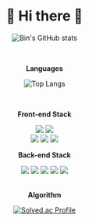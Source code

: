 

<!--
**Bin-Choi/Bin-Choi** is a ✨ _special_ ✨ repository because its `README.md` (this file) appears on your GitHub profile.

Here are some ideas to get you started:

- 🔭 I’m currently working on ...
- 🌱 I’m currently learning ...
- 👯 I’m looking to collaborate on ...
- 🤔 I’m looking for help with ...
- 💬 Ask me about ...
- 📫 How to reach me: ...
- 😄 Pronouns: ...
- ⚡ Fun fact: ...
-->

<div align="center">
  <h1>🌱 Hi there 👋 </h1>
  
![Bin's GitHub stats](https://github-readme-stats.vercel.app/api?username=Bin-Choi&theme=dracula&show_icons=true)

  <br/>

<p><b>Languages</b></p>

![Top Langs](https://github-readme-stats.vercel.app/api/top-langs/?username=Bin-Choi&layout=compact)

  <br/>

  <p><b>Front-end Stack</b></p>
  <img src="https://img.shields.io/badge/Bootstrap-7952B3?style=flat-square&logo=Bootstrap&logoColor=white"/>
  <img src="https://img.shields.io/badge/styled components-DB7093?style=flat-square&logo=styled-components&logoColor=white"/>

  <br/>

  <img src="https://img.shields.io/badge/JavaScript-F7DF1E?style=flat-square&logo=Javascript&logoColor=white"/>
  <img src="https://img.shields.io/badge/Vue.js-4FC08D?style=flat-square&logo=Vue.js&logoColor=white"/>
  <img src="https://img.shields.io/badge/React-61DAFB?style=flat-square&logo=React&logoColor=white"/>

  <br/>

  <p><b>Back-end Stack</b></p>

  <img src="https://img.shields.io/badge/Java-007396?style=flat-square&logo=Java&logoColor=white"/>
  <img src="https://img.shields.io/badge/Python-3776AB?style=flat-square&logo=Python&logoColor=white"/>
  <img src="https://img.shields.io/badge/springboot-6DB33F?style=flat-square&logo=springboot&logoColor=white"/>
  <img src="https://img.shields.io/badge/Django-092E20?style=flat-square&logo=Django&logoColor=white"/>
  <img src="https://img.shields.io/badge/mysql-4479A1?style=flat-square&logo=mysql&logoColor=white"/>
  <br/>
  <br/>
  
  <p><b>Algorithm</b></p>

[![Solved.ac Profile](http://mazassumnida.wtf/api/v2/generate_badge?boj=tph0093)](https://solved.ac/tph0093/)

</div>
